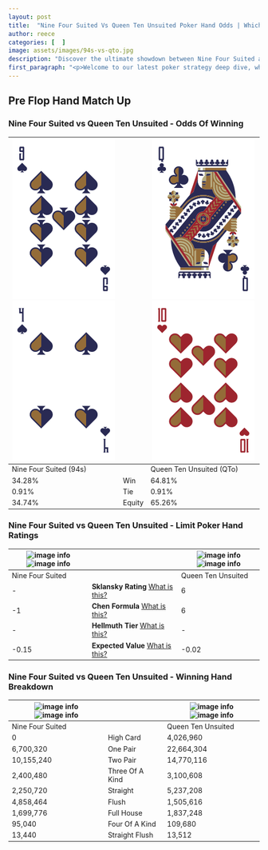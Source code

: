 ```yaml
---
layout: post
title:  "Nine Four Suited Vs Queen Ten Unsuited Poker Hand Odds | Which Is The Better Hand In Poker? A Complete Guide"
author: reece
categories: [  ]
image: assets/images/94s-vs-qto.jpg
description: "Discover the ultimate showdown between Nine Four Suited and Queen Ten Unsuited in poker! Uncover the odds, strategies, and scenarios where one hand triumphs over the other. Get ready to up your poker game with this thrilling analysis."
first_paragraph: "<p>Welcome to our latest poker strategy deep dive, where we're pitting two distinct hands against each other in a high-stakes showdown: Nine Four Suited vs Queen Ten Unsuited.</p><p>In the dynamic world of poker, every decision counts, and knowing which hand holds the upper hand is key to your success at the table.</p><p>In this article, we'll dissect these two hands, explore the scenarios where one dominates the other, and equip you with the knowledge to make strategic choices that can tip the odds in your favor.</p><p>Get ready to unravel the intriguing dynamics of these poker hands and elevate your game to new heights.</p>"
---
```




[comment]: # (sp0)

## Pre Flop Hand Match Up

<div class="table hand-ratings" markdown="1"> 



### Nine Four Suited vs Queen Ten Unsuited - Odds Of Winning


    
| ![image info](assets/images/hand1/9.png) ![image info](assets/images/hand1/4.png) |  | ![image info](assets/images/hand2/q.png) ![image info](assets/images/hand2/to.png) |
| -------- | -------- | -------- |
| Nine Four Suited (94s) |  | Queen Ten Unsuited (QTo) |
| 34.28% | Win | 64.81% |
| 0.91% | Tie | 0.91% |
| 34.74% | Equity | 65.26% |




[comment]: # (sp1)



### Nine Four Suited vs Queen Ten Unsuited - Limit Poker Hand Ratings


    
| ![image info](https://www.riverpairs.com/assets/images/hand1/9.png) ![image info](https://www.riverpairs.com/assets/images/hand1/4.png) |  | ![image info](https://www.riverpairs.com/assets/images/hand2/q.png) ![image info](https://www.riverpairs.com/assets/images/hand2/to.png) |
| -------- | -------- | -------- |
| Nine Four Suited |  | Queen Ten Unsuited |
| - | **Sklansky Rating** [What is this?](/sklansky-rating-explained) | 6 |
| -1 | **Chen Formula** [What is this?](/chen-formula-explained) | 6 |
| - | **Hellmuth Tier** [What is this?](/Hellmuth-tier-explained) | - |
| -0.15 | **Expected Value** [What is this?](/expected-value-explained) | -0.02 |




[comment]: # (sp2)



### Nine Four Suited vs Queen Ten Unsuited - Winning Hand Breakdown


    
| ![image info](https://www.riverpairs.com/assets/images/hand1/9.png) ![image info](https://www.riverpairs.com/assets/images/hand1/4.png) |  | ![image info](https://www.riverpairs.com/assets/images/hand2/q.png) ![image info](https://www.riverpairs.com/assets/images/hand2/to.png) |
| -------- | -------- | -------- |
| Nine Four Suited |  | Queen Ten Unsuited |
| 0 | High Card | 4,026,960 |
| 6,700,320 | One Pair | 22,664,304 |
| 10,155,240 | Two Pair | 14,770,116 |
| 2,400,480 | Three Of A Kind | 3,100,608 |
| 2,250,720 | Straight | 5,237,208 |
| 4,858,464 | Flush | 1,505,616 |
| 1,699,776 | Full House | 1,837,248 |
| 95,040 | Four Of A Kind | 109,680 |
| 13,440 | Straight Flush | 13,512 |




[comment]: # (sp3)



</div>

[comment]: # (sp4)



[comment]: # (sp5)

